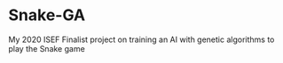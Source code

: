 # Snake-GA
My 2020 ISEF Finalist project on training an AI with genetic algorithms to play the Snake game
